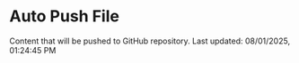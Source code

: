 # Auto Push File

Content that will be pushed to GitHub repository.
Last updated: 08/01/2025, 01:24:45 PM